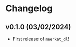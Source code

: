 # Changelog

<!--next-version-placeholder-->

## v0.1.0 (03/02/2024)

- First release of `meerkat_dl`!
